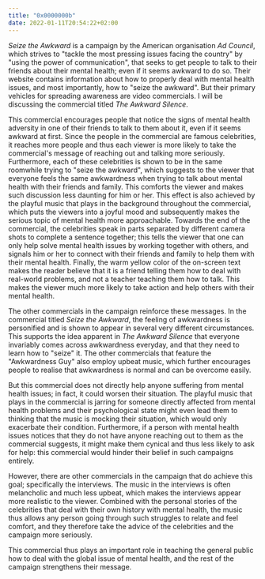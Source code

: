 ```yaml
---
title: "0x0000000b"
date: 2022-01-11T20:54:22+02:00
---
```


_Seize the Awkward_ is a campaign by the American organisation _Ad Council_,
which strives to "tackle the most pressing issues facing the country" by "using
the power of communication", that seeks to get people to talk to their friends
about their mental health; even if it seems awkward to do so.  Their website
contains information about how to properly deal with mental health issues, and
most importantly, how to "seize the awkward".  But their primary vehicles for
spreading awareness are video commercials.  I will be discussing the commercial
titled _The Awkward Silence_.

This commercial encourages people that notice the signs of mental health
adversity in one of their friends to talk to them about it, even if it seems
awkward at first.  Since the people in the commercial are famous celebrities,
it reaches more people and thus each viewer is more likely to take the
commercial's message of reaching out and talking more seriously.  Furthermore,
each of these celebrities is shown to be in the same roomwhile trying to "seize
the awkward", which suggests to the viewer that everyone feels the same
awkwardness when trying to talk about mental health with their friends and
family.  This comforts the viewer and makes such discussion less daunting for
him or her.  This effect is also achieved by the playful music that plays in
the background throughout the commercial, which puts the viewers into a joyful
mood and subsequently makes the serious topic of mental health more
approachable.  Towards the end of the commercial, the celebrities speak in
parts separated by different camera shots to complete a sentence together; this
tells the viewer that one can only help solve mental health issues by working
together with others, and signals him or her to connect with their friends and
family to help them with their mental health.  Finally, the warm yellow color
of the on-screen text makes the reader believe that it is a friend telling them
how to deal with real-world problems, and not a teacher teaching them how to
talk.  This makes the viewer much more likely to take action and help others
with their mental health.

The other commercials in the campaign reinforce these messages.  In the
commercial titled _Seize the Awkward_, the feeling of awkwardness is
personified and is shown to appear in several very different circumstances.
This supports the idea apparent in _The Awkward Silence_ that everyone
invariably comes across awkwardness everyday, and that they need to learn how
to "seize" it.  The other commercials that feature the "Awkwardness Guy" also
employ upbeat music, which further encourages people to realise that
awkwardness is normal and can be overcome easily.

But this commercial does not directly help anyone suffering from mental health
issues; in fact, it could worsen their situation.  The playful music that plays
in the commercial is jarring for someone directly affected from mental health
problems and their psychological state might even lead them to thinking that
the music is mocking their situation, which would only exacerbate their
condition.  Furthermore, if a person with mental health issues notices that
they do not have anyone reaching out to them as the commercial suggests, it
might make them cynical and thus less likely to ask for help: this commercial
would hinder their belief in such campaigns entirely.

However, there are other commercials in the campaign that do achieve this goal;
specifically the interviews.  The music in the interviews is often melancholic
and much less upbeat, which makes the interviews appear more realistic to the
viewer.  Combined with the personal stories of the celebrities that deal with
their own history with mental health, the music thus allows any person going
through such struggles to relate and feel comfort, and they therefore take the
advice of the celebrities and the campaign more seriously.

This commercial thus plays an important role in teaching the general public how
to deal with the global issue of mental health, and the rest of the campaign
strengthens their message.
